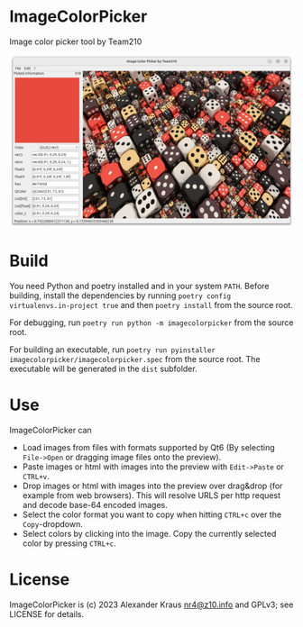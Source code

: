 # ImageColorPicker
Image color picker tool by Team210

![Screenshot](https://github.com/LeStahL/ImageColorPicker/blob/master/screenshot.png?raw=true)

# Build
You need Python and poetry installed and in your system `PATH`. Before building, install the dependencies by running `poetry config virtualenvs.in-project true` and then `poetry install` from the source root.

For debugging, run `poetry run python -m imagecolorpicker` from the source root.

For building an executable, run `poetry run pyinstaller imagecolorpicker/imagecolorpicker.spec` from the source root. The executable will be generated in the `dist` subfolder.

# Use
ImageColorPicker can
* Load images from files with formats supported by Qt6 (By selecting `File->Open` or dragging image files onto the preview).
* Paste images or html with images into the preview with `Edit->Paste` or `CTRL+v`.
* Drop images or html with images into the preview over drag&drop (for example from web browsers). This will resolve URLS per http request and decode base-64 encoded images.
* Select the color format you want to copy when hitting `CTRL+c` over the `Copy`-dropdown.
* Select colors by clicking into the image. Copy the currently selected color by pressing `CTRL+c`.

# License
ImageColorPicker is (c) 2023 Alexander Kraus <nr4@z10.info> and GPLv3; see LICENSE for details.

